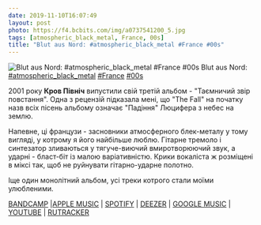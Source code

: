 ```yaml
---
date: 2019-11-10T16:07:49
layout: post
photo: https://f4.bcbits.com/img/a0737541200_5.jpg
tags: [atmospheric_black_metal, France, 00s]
title: "Blut aus Nord: #atmospheric_black_metal #France #00s"
---
```

![Blut aus Nord: #atmospheric_black_metal #France #00s](https://f4.bcbits.com/img/a0737541200_5.jpg)
Blut aus Nord: [#atmospheric_black_metal](/tags/#atmospheric_black_metal) [#France](/tags/#France) [#00s](/tags/#00s)

2001 року **Кров Північ** випустили свій третій альбом - &quot;Таємничий звір повстання&quot;. Одна з рецензій підказала мені, що &quot;The Fall&quot; на початку назв всіх пісень альбому означає &quot;Падіння&quot; Люцифера з небес на землю.

Напевне, ці французи - засновники атмосферного блек-металу у тому вигляді, у котрому я його найбільше люблю. Гітарне тремоло і синтезатор зливаються у тягуче-виючий вмиротворюючий звук, а ударні - бласт-біт із малою варіативністю. Крики вокаліста ж розміщені в міксі так, щоб не руйнувати гітарно-ударне полотно.

Іще один монолітний альбом, усі треки котрого стали моїми улюбленими.

[BANDCAMP](https://blutausnord.bandcamp.com/album/the-mystical-beast-of-rebellion) |[APPLE MUSIC](https://music.apple.com/ua/album/the-mystical-beast-of-rebellion/582743207) \| [SPOTIFY](https://open.spotify.com/album/2Z6e0gANXKzbMU5L6yUgJx) \| [DEEZER](https://www.deezer.com/album/6147142?utm_source=deezer&amp;utm_content=album-6147142&amp;utm_term=1601611822_1573394778&amp;utm_medium=web) \| [GOOGLE MUSIC](https://play.google.com/music/m/B5xkjgrondhycgosjons7qt4pga?t=The_Mystical_Beast_of_Rebellion_-_Blut_aus_Nord) \| [YOUTUBE](https://www.youtube.com/playlist?list=OLAK5uy_nt2ult4e2Up8zFJnoV04okLiB2HKcsiFw) \| [RUTRACKER](https://rutracker.org/forum/viewtopic.php?t=5162050)